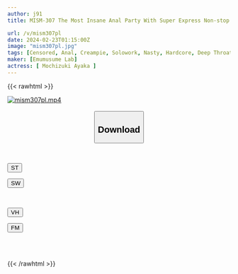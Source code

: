 ```yaml
---
author: j91
title: MISM-307 The Most Insane Anal Party With Super Express Non-stop Anal Climax Ayaka Mochizuki

url: /v/mism307pl
date: 2024-02-23T01:15:00Z
image: "mism307pl.jpg"
tags: [Censored, Anal, Creampie, Solowork, Nasty, Hardcore, Deep Throating, Promiscuity	]
maker: [Emumusume Lab]
actress: [ Mochizuki Ayaka ]
---
```



{{< rawhtml >}}

<div class="video" data-videoid="qjj1wwBqPvTZxm">
    <a href="javascript:;">
        <img src="/v/mism307pl/mism307pl.jpg" width="WIDTH" height="HEIGHT" alt="mism307pl.mp4" loading="lazy">
    </a>
</div>

<script type="text/javascript" src="https://j91.asia/asset/on-demand-st.js"></script>

<br>
  <link rel="stylesheet" href="https://j91.asia/asset/bs5.css">
  
  <center>
  <button class="btn btn-primary" type="button" data-bs-toggle="collapse" data-bs-target=".multi-collapse" aria-expanded="false" aria-controls="multiCollapseExample1 multiCollapseExample2"><h2>Download</h2></button></center>
</p>
<div class="row">
  <div class="col">
    <div class="collapse multi-collapse" id="multiCollapseExample1">
      <div class="card card-body">
	      	      <br>
<div class="buttons">  
<p><a href="https://streamtape.to/v/qjj1wwBqPvTZxm" target="_blank"><button class="btn-hover color-3"><i class="fa fa-download"></i> ST</button></a></p>
<p><a href="https://cdnwish.com/63yruf4ej2og" target="_blank"><button class="btn-hover color-2"><i class="fa fa-download"></i> SW</button></a></p></div>
    </div>
  </div>
</div>
  <div class="col">
    <div class="collapse multi-collapse" id="multiCollapseExample2">
      <div class="card card-body">
	      <br>
<div class="buttons">
<p><a href="javascript:;"><button class="btn-hover color-9"><i class="fa fa-download"></i> VH</button></a></p>
<p><a href="javascript:;"><button class="btn-hover color-8"><i class="fa fa-download"></i> FM</button></a></p></div>
<br><br>
      </div>
    </div>
  </div>
</div>

{{< /rawhtml >}}